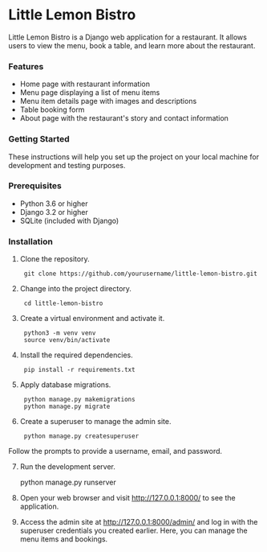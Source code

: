 # Little Lemon Bistro

Little Lemon Bistro is a Django web application for a restaurant. It allows users to view the menu, book a table, and learn more about the restaurant.

### Features

- Home page with restaurant information
- Menu page displaying a list of menu items
- Menu item details page with images and descriptions
- Table booking form
- About page with the restaurant's story and contact information

### Getting Started

These instructions will help you set up the project on your local machine for development and testing purposes.

### Prerequisites

- Python 3.6 or higher
- Django 3.2 or higher
- SQLite (included with Django)

### Installation

1. Clone the repository.

        git clone https://github.com/yourusername/little-lemon-bistro.git

2. Change into the project directory.

        cd little-lemon-bistro

3. Create a virtual environment and activate it.

        python3 -m venv venv
        source venv/bin/activate

4. Install the required dependencies.

        pip install -r requirements.txt

5. Apply database migrations.

        python manage.py makemigrations
        python manage.py migrate

6. Create a superuser to manage the admin site.

        python manage.py createsuperuser

Follow the prompts to provide a username, email, and password.

7. Run the development server.

    python manage.py runserver

8. Open your web browser and visit http://127.0.0.1:8000/ to see the application.

9. Access the admin site at http://127.0.0.1:8000/admin/ and log in with the superuser credentials you created earlier. Here, you can manage the menu items and bookings.

